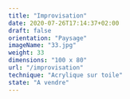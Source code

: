 ```yaml
---
title: "Improvisation"
date: 2020-07-26T17:14:37+02:00
draft: false
orientation: "Paysage"
imageName: "33.jpg"
weight: 33
dimensions: "100 x 80"
url: "/improvisation"
technique: "Acrylique sur toile"
state: "A vendre"
---
```



